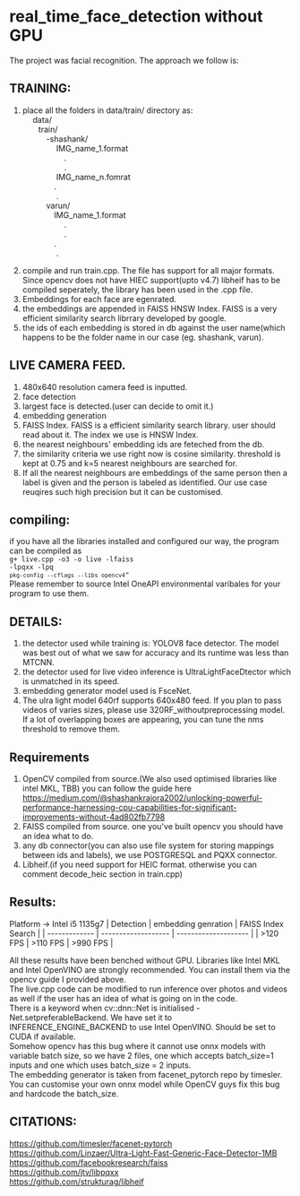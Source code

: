 # real_time_face_detection without GPU
The project was facial recognition. The approach we follow is:
## TRAINING:
1. place all the folders in data/train/ directory as: <br />
&emsp;      data/<br />
         &emsp;&emsp;train/<br />
          &emsp;&emsp;&emsp;-shashank/<br />
                &emsp;&emsp;&emsp;&emsp;  IMG_name_1.format<br />
               &emsp;&emsp;&emsp;&emsp;&emsp;    .<br />
                &emsp;&emsp;&emsp;&emsp;&emsp;    .<br />
                &emsp;&emsp;&emsp;&emsp;   IMG_name_n.fomrat<br />
               &emsp;&emsp;&emsp;&emsp;.<br />
              &emsp;&emsp;&emsp;&emsp; .<br />
               &emsp;&emsp;&emsp;varun/<br />
                  &emsp;&emsp;&emsp;&emsp;IMG_name_1.format<br />
                   &emsp;&emsp;&emsp;&emsp;&emsp; .<br />
                 &emsp;&emsp;&emsp;&emsp;&emsp;   .<br />
                &emsp;&emsp;&emsp;&emsp;.<br />
              &emsp;&emsp;&emsp;&emsp;  .<br /></p>
2. compile and run train.cpp. The file has support for all major formats. Since opencv does not have HIEC support(upto v4.7) libheif has to be compiled seperately, the library has been used in the .cpp file.
3. Embeddings for each face are egenrated.
4. the embeddings are appended in FAISS HNSW Index. FAISS is a very efficient similarity search librrary developed by google.
5. the ids of each embedding is stored in db against the user name(which happens to be the folder name in our case (eg. shashank, varun).
            
##  LIVE CAMERA FEED.
1. 480x640 resolution camera feed is inputted.
2. face detection
3. largest face is detected.(user can decide to omit it.)
4. embedding generation
5. FAISS Index. FAISS is a efficient similarity search library. user should read about it. The index we use is HNSW Index.
6. the nearest neighbours' embedding ids are feteched from the db. 
7. the similarity criteria we use right now is cosine similarity. threshold is kept at 0.75 and k=5 nearest neighbours are searched for.
8. If all the nearest neighbours are embeddings of the same person then a label is given and the person is labeled as identified. Our use case reuqires such high precision but it can be customised.

## compiling:
if you have all the libraries installed and configured our way, the program can be compiled as<br />
 <code>g+ live.cpp -o3 -o live -lfaiss -lpqxx -lpq `pkg-config --cflags --libs opencv4`"</code><br />
 Please remember to source Intel OneAPI environmental varibales for your program to use them.
 

## DETAILS:
1. the detector used while training is: YOLOV8 face detector. The model was best out of what we saw for accuracy and its runtime was less than MTCNN.
2. the detector used for live video inference is UltraLightFaceDtector which is unmatched in its speed.
3. embedding generator model used is FsceNet.
4. The ulra light model 640rf supports 640x480 feed. If you plan to pass videos of varies sizes, please use 320RF_withoutpreprocessing model. If a lot of overlapping boxes are appearing, you can tune the nms threshold to remove them.

## Requirements
1. OpenCV compiled from source.(We also used optimised libraries like intel MKL, TBB) you can follow the guide here https://medium.com/@shashankrajora2002/unlocking-powerful-performance-harnessing-cpu-capabilities-for-significant-improvements-without-4ad802fb7798
2. FAISS compiled from source. one you've built opencv you should have an idea what to do.
3. any db connector(you can also use file system for storing mappings between ids and labels), we use POSTGRESQL and PQXX connector.
4. Libheif.(if you need support for HEIC format. otherwise you can comment decode_heic section in train.cpp)

## Results:
Platform -> Intel i5 1135g7 
| Detection     | embedding genration |  FAISS Index Search  |
| ------------- | ------------------- | -------------------- |
|   >120 FPS    |       >110 FPS      |       >990 FPS       |

All these results have been benched without GPU. Libraries like Intel MKL and Intel OpenVINO are strongly recommended. You can install them via the opencv guide I provided above.<br />
The live.cpp code can be modified to run inference over photos and videos as well if the user has an idea of what is going on in the code. <br />
There is a keyword when cv::dnn::Net is initialised - Net.setpreferableBackend. We have set it to INFERENCE_ENGINE_BACKEND to use Intel OpenVINO. Should be set to CUDA if available.<br />
Somehow opencv has this bug where it cannot use onnx models with variable batch size, so we have 2 files, one which accepts batch_size=1 inputs and one which uses batch_size = 2 inputs.<br />
The embedding generator is taken from facenet_pytorch repo by timesler. You can customise your own onnx model while OpenCV guys fix this bug and hardcode the batch_size.

## CITATIONS:
https://github.com/timesler/facenet-pytorch<br />
https://github.com/Linzaer/Ultra-Light-Fast-Generic-Face-Detector-1MB<br />
https://github.com/facebookresearch/faiss<br />
https://github.com/jtv/libpqxx<br />
https://github.com/strukturag/libheif<br />
